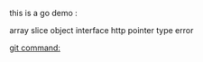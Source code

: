 this is a go demo :

array 
slice
object
interface
http
pointer
type
error

[git command:](git-command.md)